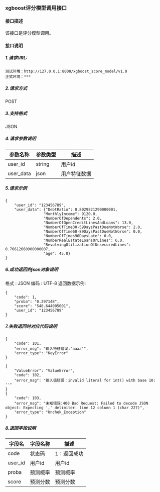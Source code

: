 ### xgboost评分模型调用接口
#### 接口描述
该接口是评分模型调用。

#### 接口说明

##### 1.请求URL:
```
测试环境：http://127.0.0.1:8000/xgboost_score_model/v1.0
正式环境：***
```
##### 2.请求方式
POST

##### 3.支持格式
JSON

##### 4.请求参数说明

参数名称|参数类型|描述
--|--|--
user_id|string|用户id
user_data|json|用户特征数据

##### 5.请求示例
```
{
    "user_id": "123456789",
    "user_data": {"DebtRatio": 0.8029821290000001,
				 "MonthlyIncome": 9120.0,
				 "NumberOfDependents": 2.0,
				 "NumberOfOpenCreditLinesAndLoans": 13.0,
				 "NumberOfTime30-59DaysPastDueNotWorse": 2.0,
				 "NumberOfTime60-89DaysPastDueNotWorse": 0.0,
				 "NumberOfTimes90DaysLate": 0.0,
				 "NumberRealEstateLoansOrLines": 6.0,
				 "RevolvingUtilizationOfUnsecuredLines": 0.76612660900000007,
				 "age": 45.0}
}
```

##### 6.成功返回的json对象说明
格式 : JSON 编码 : UTF-8 返回数据示例:
```
{
    "code": 1,
    "proba": "0.397148",
    "score": "548.644005001",
    "user_id": "123456789"
}
```

##### 7.失败返回时对应代码说明
```
{
    "code": 101,
    "error_msg": "输入特征错误:'aaaa'",
    "error_type": "KeyError"
}

{
    "ValueError": "ValueError",
    "code": 102,
    "error_msg": "输入值错误：invalid literal for int() with base 10: ''"
}
{
    "code": 103,
    "error_msg": "未知错误:400 Bad Request: Failed to decode JSON object: Expecting ',' delimiter: line 12 column 1 (char 227)",
    "error_type": "Unchek_Exception"
}
```
##### 8.返回字段说明
字段名|字段名称|描述
--|--|--
code|状态码|1：返回成功
user_id|用户id|用户id
proba|预测概率|预测概率
score|预测分数|预测分数

